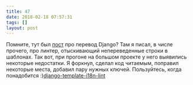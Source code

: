 ```yaml
---
title: 47
date: 2018-02-18 07:57:31
tags: []
layout: post
---
```


Помните, тут был [пост](https://t.me/itgram_channel/31) про перевод Django? Там я писал, в числе прочего, про линтер, отыскивающий непереведенные строки в шаблонах. Так вот, при прогоне на большом проекте у него выявились некоторые недостатки. Я форкнул, сделал код читаемым, поправил некоторые места, добавил пару нужных ключей. Пользуйтесь, когда понадобится :)[django-template-i18n-lint](https://github.com/orsinium/django-template-i18n-lint)
